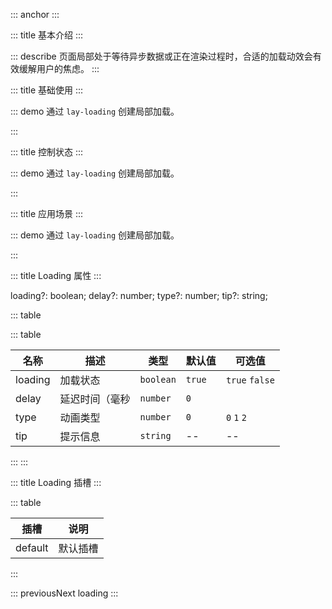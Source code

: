 ::: anchor
:::

::: title 基本介绍
:::

::: describe 页面局部处于等待异步数据或正在渲染过程时，合适的加载动效会有效缓解用户的焦虑。
:::

::: title 基础使用
:::

::: demo 通过 `lay-loading` 创建局部加载。

<template>
    <lay-loading></lay-loading>
    <hr />
    <lay-loading :type="1"></lay-loading>
    <hr />
    <lay-loading :type="2"></lay-loading>
</template>

<script>
import { ref } from 'vue'

export default {
  setup() {

    return {
    }
  }
}
</script>

:::

::: title 控制状态
:::

::: demo 通过 `lay-loading` 创建局部加载。

<template>
    <lay-switch v-model="loading"></lay-switch>
    <lay-loading :type="2" :loading="loading" :delay="500" tip="loading..."></lay-loading>
</template>

<script>
import { ref } from 'vue'

export default {
  setup() {

    const loading = ref(true)

    return {
        loading
    }
  }
}
</script>

:::

::: title 应用场景
:::

::: demo 通过 `lay-loading` 创建局部加载。

<template>
    <lay-switch v-model="loading"></lay-switch>
    <br/>
    <br/>
    <lay-loading :type="2" :loading="loading">
        <lay-table 
            :page="page" 
            :resize="true"
            :height="'300px'"
            :columns="columns" 
            :default-toolbar="true"
            :data-source="dataSource" 
            v-model:selected-keys="selectedKeys"  
            @change="change"
            @sortChange="sortChange">
            <template #status="{ row }">
                <lay-switch :model-value="row.status" @change="changeStatus($event , row)"></lay-switch>
            </template>
            <template v-slot:toolbar>
                <lay-button size="sm" type="primary">新增</lay-button>
                <lay-button size="sm" @click="remove">删除</lay-button>
            </template>
            <template v-slot:operator="{ row }">
                <lay-button size="xs" type="primary">编辑</lay-button>
                <lay-button size="xs">查看</lay-button>
            </template>
        </lay-table>
    </lay-loading>
</template>

<script>
import { ref, watch, reactive } from 'vue';
import { layer } from '@layui/layui-vue';

export default {
  setup() {

    const loading = ref(false);

    const selectedKeys = ref([]);

    const page = reactive({ current: 1, limit: 10, total: 100 });

    const columns = ref([
      { title:"选项", width: "55px", type: "checkbox", fixed: "left" },
      { title:"编号", width: "80px", key:"id", fixed: "left", sort: "desc" },
      { title:"姓名", width: "80px", key:"name", sort: "desc" },
      { title:"状态", width: "80px", key:"status", customSlot: "status"},
      { title:"邮箱", width: "120px", key:"email" },
      { title:"性别", width: "80px", key:"sex" },
      { title:"年龄", width: "80px", key:"age" },
      { title:"城市", width: "120px", key:"city" },
      { title:"签名", width: "260px", key:"remark" },
      { title:"隐藏", width: "260px", key:"hide", hide: true },
      { title:"时间", width: "120px", key:"joinTime" },
      { title:"操作", width: "150px", customSlot:"operator", key:"operator", fixed: "right" }
    ]);

    const change = (page) => {
      loading.value = true;
      setTimeout(() => {
        dataSource.value = loadDataSource(page.current, page.limit);
        loading.value = false;
      }, 1000);
    }

    const sortChange = (key, sort) => {
      layer.msg(`字段${key} - 排序${sort}, 你可以利用 sort-change 实现服务端排序`)
    }

    const dataSource = ref([
      {id:"1", name:"张三1", email: "test@qq.com", sex: "男", city: "浙江杭州", age:"18",remark: '花开堪折直须折,莫待无花空折枝.', joinTime: "2022-02-09", status: true},
      {id:"2", name:"张三2", email: "test@qq.com", sex: "男", city: "浙江杭州", age:"20",remark: '花开堪折直须折,莫待无花空折枝.', joinTime: "2022-02-09", status: true},
      {id:"3", name:"张三3", email: "test@qq.com", sex: "男", city: "浙江杭州", age:"20",remark: '花开堪折直须折,莫待无花空折枝.', joinTime: "2022-02-09", status: true},
      {id:"4", name:"张三4", email: "test@qq.com", sex: "男", city: "浙江杭州", age:"20",remark: '花开堪折直须折,莫待无花空折枝.', joinTime: "2022-02-09", status: true},
      {id:"5", name:"张三5", email: "test@qq.com", sex: "男", city: "浙江杭州", age:"20",remark: '花开堪折直须折,莫待无花空折枝.', joinTime: "2022-02-09", status: true},
      {id:"6", name:"张三6", email: "test@qq.com", sex: "男", city: "浙江杭州", age:"20",remark: '花开堪折直须折,莫待无花空折枝.', joinTime: "2022-02-09", status: true},
      {id:"7", name:"张三7", email: "test@qq.com", sex: "男", city: "浙江杭州", age:"18",remark: '花开堪折直须折,莫待无花空折枝.', joinTime: "2022-02-09", status: true},
      {id:"8", name:"张三8", email: "test@qq.com", sex: "男", city: "浙江杭州", age:"20",remark: '花开堪折直须折,莫待无花空折枝.', joinTime: "2022-02-09", status: true},
      {id:"9", name:"张三9", email: "test@qq.com", sex: "男", city: "浙江杭州", age:"20",remark: '花开堪折直须折,莫待无花空折枝.', joinTime: "2022-02-09", status: true},
      {id:"10", name:"张三10", email: "test@qq.com", sex: "男", city: "浙江杭州", age:"20",remark: '花开堪折直须折,莫待无花空折枝.', joinTime: "2022-02-09", status: true}
    ])

    const changeStatus = (isChecked, row) => {
      dataSource.value.forEach((item) => {
        if(item.id === row.id) {
          layer.msg("Success", { icon: 1 }, () => {
            item.status = isChecked;
          })
        }
      })
    }

    const remove = () => {
      layer.msg(selectedKeys.value, { area: '50%'})
    }

    const loadDataSource = (page, pageSize) => {
      var response = [];
      var startIndex = ((page - 1) * pageSize) + 1;
      var endIndex = page * pageSize;
      for (var i = startIndex; i <= endIndex; i++) {
          response.push({
            id:`${i}`, 
            age:"18",
            sex: "男", 
            name:`张三${i}`, 
            email: "test@qq.com",
            remark: '花开堪折直须折,莫待无花空折枝.',  
            joinTime: "2022-02-09", 
            city: "浙江杭州", 
            status: true
          })
      }
      return response;
    }

    return {
      columns,
      dataSource,
      selectedKeys,
      page,
      change,
      changeStatus,
      remove
    }
  }
}
</script>

:::

::: title Loading 属性
:::

  loading?: boolean;
  delay?: number;
  type?: number;
  tip?: string;

::: table

::: table

| 名称                | 描述             | 类型               | 默认值   | 可选值         |
| ------------------- | ----------------| ------------------ | ------- | -------------- |
| loading             | 加载状态         | `boolean`          | `true`  | `true` `false` |
| delay               | 延迟时间（毫秒   |  `number`           |  `0`    |              |
| type                | 动画类型         | `number`           | `0`      | `0` `1` `2`  |
| tip                 | 提示信息         | `string`           |  --      | --            |

:::
:::

::: title Loading 插槽
:::

::: table

| 插槽 | 说明          |
| ------ | ---------- |
| default| 默认插槽    |

::: 

::: previousNext loading
:::